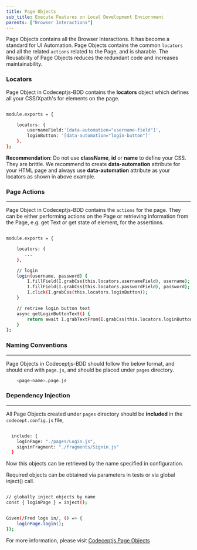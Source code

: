 ```yaml
---
title: Page Objects
sub_title: Execute Features on Local Development Enviornment
parents: ["Browser Interactions"]
---
```


Page Objects contains all the Browser Interactions. It has become a standard for UI Automation. Page Objects contains the common `locators` and all the related `actions` related to the Page, and is sharable. The Reusability of Page Objects reduces the redundant code and increases maintainability.

### Locators

Page Object in Codeceptjs-BDD contains the **locators** object which defines all your CSS/Xpath's for elements on the page.

```bash

module.exports = {

    locators: {
        usernameField:'[data-automation="username-field"]',
        loginButton: '[data-automation="login-button"]'
    },
};

```

**Recommendation**: Do not use **className**, **id** or **name** to define your CSS. They are brittle. We recommend to create **data-automation** attribute for your HTML page and always use **data-automation** attribute as your locators as shown in above example.


### Page Actions
---

Page Object in Codeceptjs-BDD contains the `actions` for the page. They can be either performing actions on the Page or retrieving information from the Page, e.g. get Text or get state of element, for the assertions.

```bash

module.exports = {

    locators: {
       ...
    },

    // login 
    login(username, password) {
        I.fillField(I.grabCss(this.locators.usernameField), username);
        I.fillField(I.grabCss(this.locators.passwordField), password);
        I.click(I.grabCss(this.locators.loginButton));
    }

    // retrive login button text
    async getLoginButtonText() {
        return await I.grabTextFrom(I.grabCss(this.locators.loginButton));
    }
};

```

### Naming Conventions
---

Page Objects in Codeceptjs-BDD should follow the below format, and should end with `page.js`, and should be placed under `pages` directory.

```bash
    <page-name>.page.js
```

### Dependency Injection
---

All Page Objects created under `pages` directory should be **included** in the `codecept.config.js` file,

```bash

  include: {
    loginPage: "./pages/Login.js",
    signinFragment: "./fragments/Signin.js"
  }

```

Now this objects can be retrieved by the name specified in configuration.

Required objects can be obtained via parameters in tests or via global inject() call.

```bash

// globally inject objects by name
const { loginPage } = inject();


Given(/Fred logs in/, () => {
    loginPage.login();
});

```

For more information, please visit [Codeceptjs Page Objects](https://codecept.io/pageobjects/)




